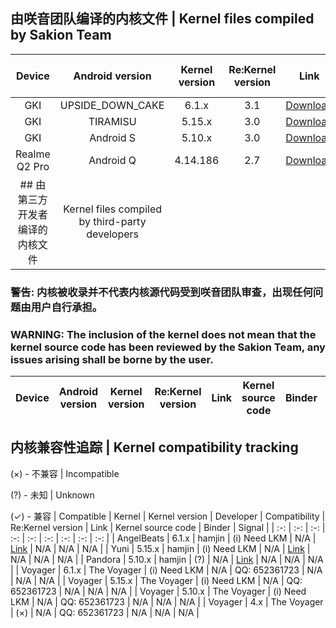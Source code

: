 ## 由咲音团队编译的内核文件 | Kernel files compiled by Sakion Team
| Device | Android version | Kernel version | Re:Kernel version | Link | Kernel source code | Binder | Signal |
| :-: | :-: | :-: | :-: | :-: | :-: | :-: | :-: |
| GKI | UPSIDE_DOWN_CAKE | 6.1.x | 3.1 | [Download](https://www.123pan.com/s/h1szVv-9mv4H.html) | N/A | ✓ | ✓ |
| GKI | TIRAMISU | 5.15.x | 3.0 | [Download](https://www.123pan.com/s/h1szVv-9mv4H.html) | N/A | ✓ | ✓ |
| GKI | Android S | 5.10.x | 3.0 | [Download](https://www.123pan.com/s/h1szVv-9mv4H.html) | N/A | ✓ | ✓ |
| Realme Q2 Pro | Android Q | 4.14.186 | 2.7 | [Download](https://github.com/Sakion-Team/Re-Kernel/releases/download/other/Realme-Q2-Pro-AnyKernel3.zip) | [Link](https://github.com/Yxiguan/android_kernel_mtk6853) | ✓ | × |
## 由第三方开发者编译的内核文件 | Kernel files compiled by third-party developers
### 警告: 内核被收录并不代表内核源代码受到咲音团队审查，出现任何问题由用户自行承担。
### WARNING: The inclusion of the kernel does not mean that the kernel source code has been reviewed by the Sakion Team, any issues arising shall be borne by the user.
| Device | Android version | Kernel version | Re:Kernel version | Link | Kernel source code | Binder | Signal |
| :-: | :-: | :-: | :-: | :-: | :-: | :-: | :-: |

## 内核兼容性追踪 | Kernel compatibility tracking
(×) - 不兼容 | Incompatible

(?) - 未知 | Unknown

(✓) - 兼容 | Compatible
| Kernel | Kernel version | Developer | Compatibility | Re:Kernel version | Link | Kernel source code | Binder | Signal |
| :-: | :-: | :-: | :-: | :-: | :-: | :-: | :-: | :-: |
| AngelBeats | 6.1.x | hamjin | (i) Need LKM | N/A | [Link](https://t.me/pandora_kernel_release) | N/A | N/A | N/A |
| Yuni | 5.15.x | hamjin | (i) Need LKM | N/A | [Link](https://t.me/pandora_kernel_release) | N/A | N/A | N/A |
| Pandora | 5.10.x | hamjin | (?) | N/A | [Link](https://t.me/pandora_kernel_release) | N/A | N/A | N/A |
| Voyager | 6.1.x | The Voyager | (i) Need LKM | N/A | QQ: 652361723 | N/A | N/A | N/A |
| Voyager | 5.15.x | The Voyager | (i) Need LKM | N/A | QQ: 652361723 | N/A | N/A | N/A |
| Voyager | 5.10.x | The Voyager | (i) Need LKM | N/A | QQ: 652361723 | N/A | N/A | N/A |
| Voyager | 4.x | The Voyager | (×) | N/A | QQ: 652361723 | N/A | N/A | N/A |
